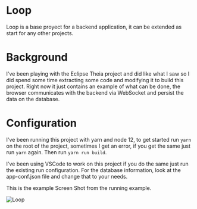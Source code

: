 # Loop

Loop is a base proyect for a backend application, it can be extended as start for any other projects.

# Background

I've been playing with the Eclipse Theia project and did like what I saw so I did spend some time extracting some code and modifying it to build this project. Right now it just contains an example of what can be done, the browser communicates with the backend via WebSocket and persist the data on the database.

# Configuration

I've been running this project with yarn and node 12, to get started run `yarn` on the root of the project, sometimes I get an error, if you get the same just run `yarn` again. Then run `yarn run build`.

I've been using VSCode to work on this project if you do the same just run the existing run configuration. For the database information, look at the app-conf.json file and change that to your needs.

This is the example Screen Shot from the running example.

![Loop](https://nmorenor.com/loop-ss.png)